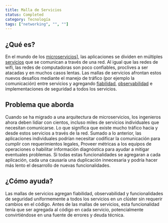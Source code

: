 ```yaml
---
title: Malla de Servicios
status: Completed
category: Tecnología
tags: ["networking", "", ""]
---
```


## ¿Qué es?

En el mundo de los [microservicios](/microservices/)], las aplicaciones se dividen en múltiples [servicios](/service/) que se comunican a través de una red.
Al igual que las redes de wifi, las redes de computadoras son poco confiables, proclives a ser atacadas y en muchos casos lentas.
Las mallas de servicios afrontan estos nuevos desafíos mediante el manejo de tráfico (por ejemplo la comunicación) entre servicios y
agregando [fiabilidad](/es/reliability/), [observabilidad](/observability/) e implementaciones de seguridad a todos los servicios.

## Problema que aborda

Cuando se ha migrado a una arquitectura de microservicios, los ingenieros ahora deben lidiar con cientos,
incluso miles de servicios individuales que necesitan comunicarse.
Lo que significa que existe mucho tráfico hacia y desde estos servicios a través de la red.
Sumado a lo anterior, las aplicaciones individuales podrían necesitar codificar la comunicación para cumplir con requerimientos legales,
Proveer métricas a los equipos de operaciones o habilitar información diagnóstica para ayudar a mitigar eventuales problemas.
Si todas estas funcionalidades se agregaran a cada aplicación,
cada una causaría una duplicación innecesaria y podría hacer más lento el desarrollo de nuevas funcionalidades.

## ¿Cómo ayuda?

Las mallas de servicios agregan fiabilidad, observabilidad y funcionalidades de seguridad
uniformemente a todos los servicios en un clúster sin requerir cambios en el código.
Antes de las mallas de servicios, esta funcionalidad tenía que ser agregada al código en cada servicio,
potencialmente convirtiéndose en una fuente de errores y deuda técnica.